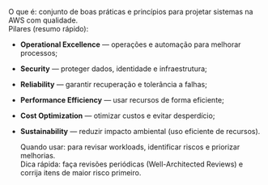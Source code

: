 O que é: conjunto de boas práticas e princípios para projetar sistemas na AWS com qualidade.  
Pilares (resumo rápido):

- **Operational Excellence** — operações e automação para melhorar processos;
    
- **Security** — proteger dados, identidade e infraestrutura;
    
- **Reliability** — garantir recuperação e tolerância a falhas;
    
- **Performance Efficiency** — usar recursos de forma eficiente;
    
- **Cost Optimization** — otimizar custos e evitar desperdício;
    
- **Sustainability** — reduzir impacto ambiental (uso eficiente de recursos).  

    Quando usar: para revisar workloads, identificar riscos e priorizar melhorias.  
    Dica rápida: faça revisões periódicas (Well-Architected Reviews) e corrija itens de maior risco primeiro.